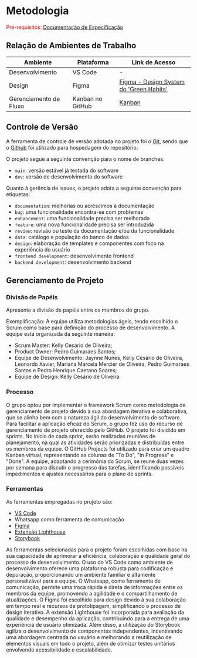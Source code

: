 
# Metodologia

<span style="color:red">Pré-requisitos: <a href="2-Especificação do Projeto.md"> Documentação de Especificação</a></span>

## Relação de Ambientes de Trabalho

| Ambiente                 | Plataforma         | Link de Acesso |
|--------------------------|--------------------|----------------|
| Desenvolvimento          | VS Code            | - |
| Design                   | Figma              | [Figma - Design System do 'Green Habits'](https://www.figma.com/file/M9NmHqHqGw7PyFxhW7LnOh/Green-Habits-(public)?type=design&node-id=0-1&mode=design)|
| Gerenciamento de Fluxo   | Kanban no GitHub   |  [Kanban](https://github.com/orgs/ICEI-PUC-Minas-PMV-ADS/projects/524)  |


## Controle de Versão

A ferramenta de controle de versão adotada no projeto foi o
[Git](https://git-scm.com/), sendo que o [Github](https://github.com)
foi utilizado para hospedagem do repositório.

O projeto segue a seguinte convenção para o nome de branches:

- `main`: versão estável já testada do software
- `dev`: versão de desenvolvimento do software

Quanto à gerência de issues, o projeto adota a seguinte convenção para
etiquetas:

- `documentation`: melhorias ou acréscimos à documentação
- `bug`: uma funcionalidade encontra-se com problemas
- `enhancement`: uma funcionalidade precisa ser melhorada
- `feature`: uma nova funcionalidade precisa ser introduzida
- `review`: revisão ou teste da documentação e/ou da funcionalidade
- `data`: catálogo e população do banco de dados
- `design`: elaboração de templates e componentes com foco na experiência do usuário
- `frontend development`: desenvolvimento frontend
- `backend development`: desenvolvimento backend


## Gerenciamento de Projeto

### Divisão de Papéis

Apresente a divisão de papéis entre os membros do grupo.

Exemplificação: A equipe utiliza metodologias ágeis, tendo escolhido o Scrum como base para definição do processo de desenvolvimento. A equipe está organizada da seguinte maneira:

- Scrum Master: Kelly Cesário de Oliveira;
- Product Owner: Pedro Guimaraes Santos;
- Equipe de Desenvolvimento: Jaynne Nunes, Kelly Cesário de Oliveira, Leonardo Xavier, Mariana Marcela Mercier de Oliveira, Pedro Guimaraes Santos e Pedro Henrique Caetano Soares;
- Equipe de Design: Kelly Cesário de Oliveira.


### Processo

O grupo optou por implementar o framework Scrum como metodologia de gerenciamento de projeto devido à sua abordagem iterativa e colaborativa, que se alinha bem com a natureza ágil do desenvolvimento de software. Para facilitar a aplicação eficaz do Scrum, o grupo fez uso do recurso de gerenciamento de projeto oferecido pelo GitHub. O projeto foi dividido em sprints. No início de cada sprint, serão realizadas reuniões de planejamento, na qual as atividades serão priorizadas e distribuídas entre os membros da equipe. O GitHub Projects foi utilizado para criar um quadro Kanban virtual, representando as colunas de "To Do", "In Progress" e "Done". A equipe, adaptando a cerimônia do Scrum, se reune duas vezes por semana para discutir o progresso das tarefas, identificando possíveis impedimentos e ajustes necessários para o plano de sprints. 

### Ferramentas

As ferramentas empregadas no projeto são:

- [VS Code](https://code.visualstudio.com/)
- Whatsapp como ferramenta de comunicação
- [Figma](https://www.figma.com/)
- [Extensão Lighthouse](https://chrome.google.com/webstore/detail/lighthouse/blipmdconlkpinefehnmjammfjpmpbjk?hl=pt-BR)
- [Storybook](https://storybook.js.org/)

As ferramentas selecionadas para o projeto foram escolhidas com base na sua capacidade de aprimorar a eficiência, colaboração e qualidade geral do processo de desenvolvimento. O uso do VS Code como ambiente de desenvolvimento oferece uma plataforma robusta para codificação e depuração, proporcionando um ambiente familiar e altamente personalizável para a equipe. O Whatsapp, como ferramenta de comunicação, permite uma troca rápida e direta de informações entre os membros da equipe, promovendo a agilidade e o compartilhamento de atualizações. O Figma foi escolhido para design devido à sua colaboração em tempo real e recursos de prototipagem, simplificando o processo de design iterativo. A extensão Lighthouse foi incorporada para avaliação da qualidade e desempenho da aplicação, contribuindo para a entrega de uma experiência de usuário otimizada. Além disso, a utilização do Storybook agiliza o desenvolvimento de componentes independentes, incentivando uma abordagem centrada no usuário e melhorando a reutilização de elementos visuais em todo o projeto, além de otimizar testes unitários envolvendo acessibilidade e escalabilidade.

